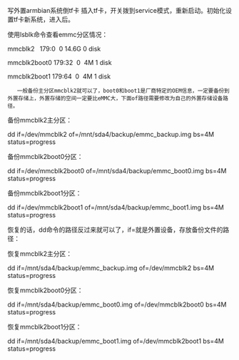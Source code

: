 写外置armbian系统倒tf卡
插入tf卡，开关拨到service模式，重新启动。初始化设置tf卡新系统，进入后。

使用lsblk命令查看emmc分区情况：

mmcblk2   179:0  0 14.6G 0 disk 

mmcblk2boot0 179:32  0  4M 1 disk 

mmcblk2boot1 179:64  0  4M 1 disk 



       一般备份主分区mmcblk2就可以了，boot0和boot1是厂商特定的OEM信息，一定要备份到外置存储上，外置存储的空间一定要比eMMC大，下面of路径需要修改为自己的外置存储设备路径。

备份mmcblk2主分区：

dd if=/dev/mmcblk2 of=/mnt/sda4/backup/emmc_backup.img bs=4M status=progress

备份mmcblk2boot0分区：

dd if=/dev/mmcblk2boot0 of=/mnt/sda4/backup/emmc_boot0.img bs=4M status=progress

备份mmcblk2boot1分区：

dd if=/dev/mmcblk2boot1 of=/mnt/sda4/backup/emmc_boot1.img bs=4M status=progress



恢复的话，dd命令的路径反过来就可以了，if=就是外置设备，存放备份文件的路径：

恢复mmcblk2主分区：

dd if=/mnt/sda4/backup/emmc_backup.img of=/dev/mmcblk2 bs=4M status=progress

恢复mmcblk2boot0分区：

dd if=/mnt/sda4/backup/emmc_boot0.img of=/dev/mmcblk2boot0 bs=4M status=progress

恢复mmcblk2boot1分区：

dd if=/mnt/sda4/backup/emmc_boot1.img of=/dev/mmcblk2boot1 bs=4M status=progress 